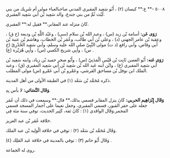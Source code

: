 ٥٠٠٨ -** ع:** كيسان (٢) ، أَبُو سَعِيد المقبري المدني صاحبالعباء مولى أم شَرِيك من بني لَيْث ثُمَّ من بني جندع، والد سَعِيد بْن أَبي سَعِيد المقبري.

كَانَ منزله عند المقابر،** فقيل له:** المقبري.

**رَوَى عَن:** أسامة بْن زيد (س) ، وعبد الله بْن سلام (سي) ، وعَبْد اللَّهِ بْن وديعة (خ ق) ، وعقبة بْن عامر الجهني (د) ، وعلي بْن أَبي طالب، وعُمَر بْن الخطاب، وهاشم بْن عتبة بْن أَبي وقاص، وأبي رافع (د ت) مولى النَّبِيّ صلى الله عليه وسلم، وأبي سَعِيد الخُدْرِيّ (خ س) ، وأَبِي شريح الكعبي (س) ، وأَبِي هُرَيْرة (ع) .

**رَوَى عَنه:** أَبُو الغصن ثَابِت بْن قَيْس الْمَدَنِيّ (س) ، وأَبُو صخر حميد بْن زياد، وابنه سَعِيد بْن أَبي سَعِيد المقبري (ع) ، وابْن ابنه عَبد الله بْن سَعِيد بْن أَبي سَعِيد المقبري (ق) ، وعبد الملك ابن نوفل بْن مساحق القرشي، وعَمْرو بْن أَبي عَمْرو (س) مولى المطلب.

ذكره مُحَمَّد بْن سَعْد (١) في الطبقة الأولى من أهل المدينة.

**وَقَال النَّسَائي:** لا بأس بِهِ.

**وَقَال إِبْرَاهِيم الحربي:** كَانَ ينزل المقابر فسمي بذلك،** قال:** وسمعت في ذلك أن عُمَر جعله على حفر القبور، فسمي المقبري، وجعل نعيما على أجمار المسجد فسمي المجمر.وَقَال الواقدي (١) : كَانَ ثقة، كَثِير الحديث، توفي سنة مئة فِي

خلافة عُمَر بْن عبد العزيز.

وَقَال مُحَمَّد بْن سَعْد (٢) : توفي في خلافة الْوَلِيد بْن عبد الملك.

وَقَال أَبُو حاتم (٣) : توفي بالمدينة في خلافة عَبد المَلِك (٤) .

روى له الجماعة.
